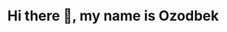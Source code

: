 <H1 align="center">Hi there 👋, my name is Ozodbek</h1> 

<!--
**obidov08/obidov08** is a ✨ _special_ ✨ repository because its `README.md` (this file) appears on your GitHub profile.

Here are some ideas to get you started:


- 🌱 Learning C++, DevOps and a lot of tech stuff.
- 💬 Ask me about C++
- 📫 How to reach me: oo993733@gmail.com

-->
